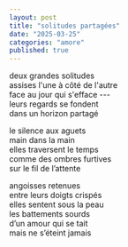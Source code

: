 ```yaml
---
layout: post
title: "solitudes partagées"
date: "2025-03-25"
categories: "amore"
published: true
---
```



deux grandes solitudes  
assises l'une à côté de l'autre  
face au jour qui s'efface ---  
leurs regards se fondent  
dans un horizon partagé  

le silence aux aguets  
main dans la main  
elles traversent le temps  
comme des ombres furtives  
sur le fil de l’attente  

angoisses retenues  
entre leurs doigts crispés  
elles sentent sous la peau  
les battements sourds  
d’un amour qui se tait  
mais ne s’éteint jamais  
